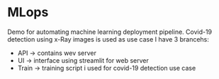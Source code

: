 # MLops
Demo for automating machine learning deployment pipeline. Covid-19 detection using x-Ray images is used as use case
I have 3 brancehs:
* API -> contains wev server
* UI -> interface using streamlit for web server
* Train -> training script i used for covid-19 detection use case
